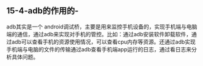 ## 15-4-adb的作用的-

adb其实是一个 android调试桥，主要是用来监控手机设备的，实现手机端与电脑端的通信，通过adb来实现对手机的管控。比如：通过adb安装软件卸载软件，通过adb可以查看手机的资源使用情况，可以查看cpu内存等资源。还通过adb实现手机端与电脑的文件的传输通过adb查看手机端app运行的日志，通过看日志来分析具体问题。
